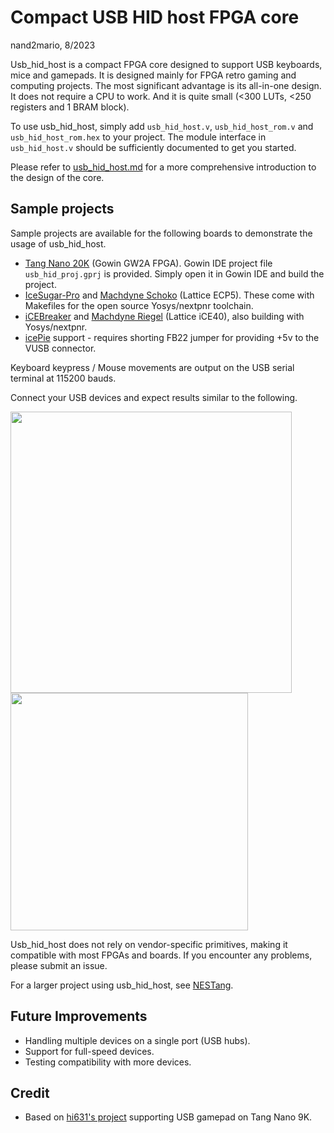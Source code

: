 # Compact USB HID host FPGA core

nand2mario, 8/2023

Usb_hid_host is a compact FPGA core designed to support USB keyboards, mice and gamepads. It is designed mainly for FPGA retro gaming and computing projects. The most significant advantage is its all-in-one design. It does not require a CPU to work. And it is quite small (<300 LUTs, <250 registers and 1 BRAM block).

To use usb_hid_host, simply add `usb_hid_host.v`, `usb_hid_host_rom.v` and `usb_hid_host_rom.hex` to your project. The module interface in `usb_hid_host.v` should be sufficiently documented to get you started.

Please refer to [usb_hid_host.md](doc/usb_hid_host.md) for a more comprehensive introduction to the design of the core.

## Sample projects

Sample projects are available for the following boards to demonstrate the usage of usb_hid_host.

* [Tang Nano 20K](boards/tang-nano-20k/) (Gowin GW2A FPGA). Gowin IDE project file `usb_hid_proj.gprj` is provided. Simply open it in Gowin IDE and build the project. 
* [IceSugar-Pro](boards/icesugar-pro/) and [Machdyne Schoko](boards/schoko/) (Lattice ECP5). These come with Makefiles for the open source Yosys/nextpnr toolchain. 
* [iCEBreaker](boards/icebreaker) and [Machdyne Riegel](boards/riegel/) (Lattice iCE40), also building with Yosys/nextpnr.
* [icePie](boards/icepie) support - requires shorting FB22 jumper for providing +5v to the VUSB connector.

Keyboard keypress / Mouse movements are output on the USB serial terminal at 115200 bauds.

Connect your USB devices and expect results similar to the following. 

<img src='doc/usb_hid_host_demo.png' width=450> <img src='doc/usb_hid_host_setup.jpg' width=380>

Usb_hid_host does not rely on vendor-specific primitives, making it compatible with most FPGAs and boards. If you encounter any problems, please submit an issue.

For a larger project using usb_hid_host, see [NESTang](https://github.com/nand2mario/nestang).

## Future Improvements

* Handling multiple devices on a single port (USB hubs).
* Support for full-speed devices.
* Testing compatibility with more devices.

## Credit

* Based on [hi631's project](https://github.com/hi631/tang-nano-9K/tree/master/NES) supporting USB gamepad on Tang Nano 9K.
